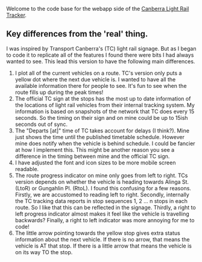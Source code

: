Welcome to the code base for the webapp side of the [Canberra Light Rail Tracker](https://cbr-transport.au).

## Key differences from the 'real' thing.
I was inspired by Transport Canberra's (TC) light rail signage. But as I began to code it to replicate all of the features I found there were bits I had always wanted to see. This lead this version to have the following main differences.
1. I plot all of the current vehicles on a route. TC's version only puts a yellow dot where the next due vehicle is. I wanted to have all the available information there for people to see. It's fun to see when the route fills up during the peak times!
2. The official TC sign at the stops has the most up to date information of the locations of light rail vehicles from their internal tracking system. My information is based on snapshots of the network that TC does every 15 seconds. So the timing on their sign and on mine could be up to 15ish seconds out of sync.
3. The "Departs [at]" time of TC takes account for delays (I think?). Mine just shows the time until the published timetable schedule. However mine does notify when the vehicle is behind schedule. I could be fancier at how I implement this. This might be another reason you see a difference in the timing between mine and the official TC sign.
4. I have adjusted the font and icon sizes to be more mobile screen readable.
5. The route progress indicator on mine only goes from left to right. TCs version depends on whether the vehicle is heading towards Alinga St. (LtoR) or Gungahlin Pl. (RtoL). I found this confusing for a few reasons. Firstly, we are accustomed to reading left to right. Secondly, internally the TC tracking data reports in stop sequences 1, 2 ... n stops in each route. So I like that this can be reflected in the signage. Thirdly, a right to left progress indicator almost makes it feel like the vehicle is travelling backwards? Finally, a right to left indicator was more annoying for me to code!
6. The little arrow pointing towards the yellow stop gives extra status information about the next vehicle. If there is no arrow, that means the vehicle is AT that stop. If there is a little arrow that means the vehicle is on its way TO the stop. 
